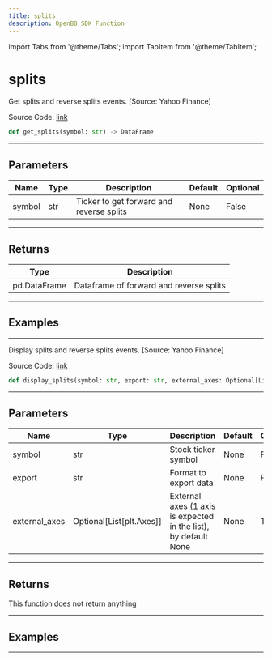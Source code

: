 ```yaml
---
title: splits
description: OpenBB SDK Function
---
```


import Tabs from '@theme/Tabs';
import TabItem from '@theme/TabItem';

# splits

<Tabs>
<TabItem value="model" label="Model" default>

Get splits and reverse splits events. [Source: Yahoo Finance]

Source Code: [link](https://github.com/OpenBB-finance/OpenBBTerminal/tree/main/openbb_terminal/stocks/fundamental_analysis/yahoo_finance_model.py#L312)

```python
def get_splits(symbol: str) -> DataFrame
```
---

## Parameters

| Name | Type | Description | Default | Optional |
| ---- | ---- | ----------- | ------- | -------- |
| symbol | str | Ticker to get forward and reverse splits | None | False |

---

## Returns

| Type | Description |
| ---- | ----------- |
| pd.DataFrame | Dataframe of forward and reverse splits |

---

## Examples

---



</TabItem>
<TabItem value="view" label="View">

Display splits and reverse splits events. [Source: Yahoo Finance]

Source Code: [link](https://github.com/OpenBB-finance/OpenBBTerminal/tree/main/openbb_terminal/stocks/fundamental_analysis/yahoo_finance_view.py#L258)

```python
def display_splits(symbol: str, export: str, external_axes: Optional[List[matplotlib.axes._axes.Axes]]) -> None
```
---

## Parameters

| Name | Type | Description | Default | Optional |
| ---- | ---- | ----------- | ------- | -------- |
| symbol | str | Stock ticker symbol | None | False |
| export | str | Format to export data | None | False |
| external_axes | Optional[List[plt.Axes]] | External axes (1 axis is expected in the list), by default None | None | True |

---

## Returns

This function does not return anything

---

## Examples

---



</TabItem>
</Tabs>